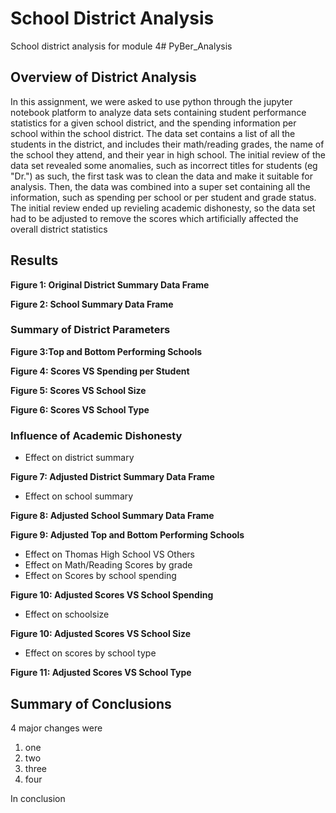# School District Analysis
School district analysis for module 4# PyBer_Analysis
## **Overview of District Analysis**
In this assignment, we were asked to use python through the jupyter notebook platform to analyze data sets containing student performance statistics for a given school district, and the spending information per school within the school district. The data set contains a list of all the students in the district, and includes their math/reading grades, the name of the school they attend, and their year in high school. The initial review of the data set revealed some anomalies, such as incorrect titles for students (eg "Dr.") as such, the first task was to clean the data and make it suitable for analysis. Then, the data was combined into a super set containing all the information, such as spending per school or per student and grade status. The initial review ended up revieling academic dishonesty, so the data set had to be adjusted to remove the scores which artificially affected the overall district statistics
## **Results**
**Figure 1: Original District Summary Data Frame**

**Figure 2: School Summary Data Frame**

### Summary of District Parameters

**Figure 3:Top and Bottom Performing Schools**

**Figure 4: Scores VS Spending per Student**

**Figure 5: Scores VS School Size**

**Figure 6: Scores VS School Type**

### Influence of Academic Dishonesty

- Effect on district summary

**Figure 7: Adjusted District Summary Data Frame**

- Effect on school summary

**Figure 8: Adjusted School Summary Data Frame**

**Figure 9: Adjusted Top and Bottom Performing Schools**

- Effect on Thomas High School VS Others
- Effect on Math/Reading Scores by grade
- Effect on Scores by school spending

**Figure 10: Adjusted Scores VS School Spending**

- Effect on schoolsize

**Figure 10: Adjusted Scores VS School Size**

- Effect on scores by school type

**Figure 11: Adjusted Scores VS School Type**

## Summary of Conclusions
4 major changes were
1. one
2. two
3. three
4. four

In conclusion
